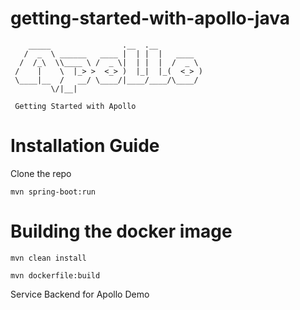 # getting-started-with-apollo-java

```
    _____                .__  .__          
   /  _  \ ______   ____ |  | |  |   ____  
  /  /_\  \\____ \ /  _ \|  | |  |  /  _ \ 
 /    |    \  |_> >  <_> )  |_|  |_(  <_> )
 \____|__  /   __/ \____/|____/____/\____/ 
         \/|__|                            
 
 Getting Started with Apollo

```

# Installation Guide


Clone the repo

```
mvn spring-boot:run
```

# Building the docker image

```
mvn clean install
```

```
mvn dockerfile:build
```

Service Backend for Apollo Demo